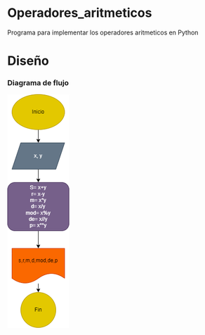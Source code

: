 # Operadores_aritmeticos
Programa para implementar los operadores aritmeticos en Python

# Diseño

### Diagrama de flujo

![Diagrama de fujo](diagrama.png "Diagrama de flujo")
